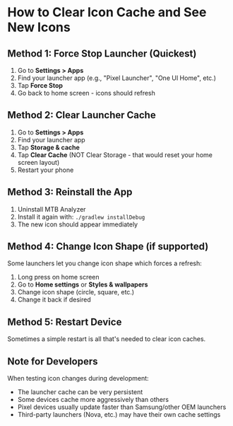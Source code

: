 # How to Clear Icon Cache and See New Icons

## Method 1: Force Stop Launcher (Quickest)
1. Go to **Settings > Apps**
2. Find your launcher app (e.g., "Pixel Launcher", "One UI Home", etc.)
3. Tap **Force Stop**
4. Go back to home screen - icons should refresh

## Method 2: Clear Launcher Cache
1. Go to **Settings > Apps**
2. Find your launcher app
3. Tap **Storage & cache**
4. Tap **Clear Cache** (NOT Clear Storage - that would reset your home screen layout)
5. Restart your phone

## Method 3: Reinstall the App
1. Uninstall MTB Analyzer
2. Install it again with: `./gradlew installDebug`
3. The new icon should appear immediately

## Method 4: Change Icon Shape (if supported)
Some launchers let you change icon shape which forces a refresh:
1. Long press on home screen
2. Go to **Home settings** or **Styles & wallpapers**
3. Change icon shape (circle, square, etc.)
4. Change it back if desired

## Method 5: Restart Device
Sometimes a simple restart is all that's needed to clear icon caches.

## Note for Developers
When testing icon changes during development:
- The launcher cache can be very persistent
- Some devices cache more aggressively than others
- Pixel devices usually update faster than Samsung/other OEM launchers
- Third-party launchers (Nova, etc.) may have their own cache settings